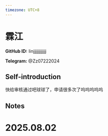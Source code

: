 ```yaml
---
timezone: UTC+8
---
```


# 霖江

**GitHub ID:** linjjjjjjjjjjjj

**Telegram:** @Zz07222024

## Self-introduction

快给审核通过吧球球了，申请很多次了呜呜呜呜呜

## Notes

<!-- Content_START -->

# 2025.08.02


<!-- Content_END -->
